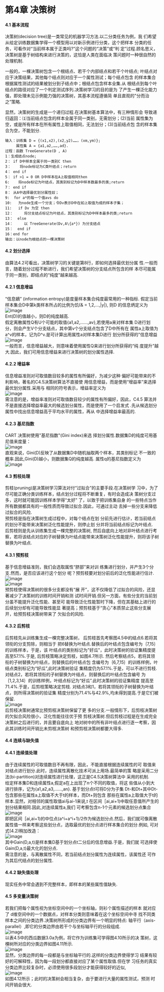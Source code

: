 第4章 决策树
=======
#### 4.1 基本流程
决策树(decision tree)是一类常见的机器学习方法.以二分类任务为例，我
们希望从给定训练数据集学得一个模型用以对新示例进行分类，这个把样本
分类的任务，可看作对“当前样本属于正类吗?”这个问题的“决策”或“判
定”过程.顾名思义，决策树是基于树结构来进行决策的，这恰是人类在面临决
策问题时一种很自然的处理机制.  

一般的，一棵决策树包含一个根结点、若干个内部结点和若干个叶结点;
叶结点对应于决策结果，其他每个结点则对应于一个属性测试；每个结点包含
的样本集合根据属性测试的结果被划分到子结点中；根结点包含样本全集.从
根结点到每个叶结点的路径对应了一个判定测试序列.决策树学习的目的是为
了产生一棵泛化能力强，即处理未见示例能力强的决策树，其基本流程遵循简
单且直观的"分而治之”策略.  

显然，决策树的生成是一个递归过程.在决策树基本算法中，有三种情形会
导致递归返回：⑴当前结点包含的样本全属于同一类别，无需划分；(2)当前
属性集为空，或是所有样本在所有属性上取值相同，无法划分；(3)当前结点包
含的样本集合为空，不能划分.  
```
输入：训练集 D = {(x1,x2),(x2,y2)……，(xm,ym)};
     属性集 A = {a1,a2,……,ad}.
过程：函数 TreeGenerate(D , A)
1：生成结点node;
2： if D中样本全属于同一类别C then
3：    将node标记为C类叶结点；return
4： end if
5： if >1 = 0 OR D中样本在A上取值相同then
6:    将node标记为叶结点，其类别标记为D中样本数最多的类;return
7： end if
8： 从A中选择最优划分属性奴； 
9:  for a*的每一个值avs do
10:   为node生成一个分支；令Dv表示D中在如上取值为成的样本子集； 
11:   if Dv 为空 then
12：     将分支结点标记为叶结点，其类别标记为D中样本最多的类;return
13：  else
14：     以 TreeGenerate(Dv,A\{a*}) 为分支结点
15：  end if
16：end for
输出：以node为根结点的一棵决策树
```
#### 4.2 划分选择
由算法4.2可看出，决策树学习的关键是第8行，即如何选择最优划分属
性.一般而言，随着划分过程不断进行，我们希望决策树的分支结点所包含的样
本尽可能属于同一类别，即结点的“纯度”越来越高.
#### 4.2.1 信息增益
“信息嫡” (information entropy)是度量样本集合纯度最常用的一种指标.
假定当前样本集合D中第k类样本所占的比例为饥(& = 1,2,...,|y|), 则D
的信息炳定义为  
![image](https://github.com/sunhaofeng2001/Machine-learning/blob/master/IMG/%E6%89%B9%E6%B3%A8%202020-08-24%20005751.png)  
Ent(D)的值越小，则D的纯度越高.  
假定离散属性Q有U个可能的取值{a1,a2,……,av},若使用a来对样本集
D进行划分，则会产生V个分支结点，其中第v个分支结点包含了D中所有在
属性a上取值为a^v的样本，记为D^v.是可计算出用属性a对样本集D进行
划分所获得的"信息增益  
![image](https://github.com/sunhaofeng2001/Machine-learning/blob/master/IMG/%E6%89%B9%E6%B3%A8%202020-08-24%20005944.png)  
一般而言，信息增益越大，则意味着使用属性Q来进行划分所获得的“纯
度提升”越大.因此，我们可用信息增益来进行决策树的划分属性选择.  
#### 4.2.2 增益率
信息增益准则对可取值数目较多的属性有所偏好，为减少这种
偏好可能带来的不利影响，著名的C4.5决策树算法不直接使
用信息增益，而是使用“增益率”来选择最优划分属性.采用与
相同的符号表示，增益率定义为  
![image](https://github.com/sunhaofeng2001/Machine-learning/blob/master/IMG/%E6%89%B9%E6%B3%A8%202020-08-24%20010402.png)  
需注意的是，增益率准则对可取值数目较少的属性有所偏好，因此，C4.5
算法并不是直接选择增益率最大的候选划分属性，而是使用了一个启发式
.先从候选划分属性中找出信息增益高于平均水平的属性，再从
中选择增益率最高的. 
#### 4.2.3 基尼指数
CART 决策树使用"基尼指数"(Gini index)来选
择划分属性.数据集D的纯度可用基尼值来度量：  
![image](https://github.com/sunhaofeng2001/Machine-learning/blob/master/IMG/%E6%89%B9%E6%B3%A8%202020-08-24%20010626.png)  
直观来说，Gini(D)反映了从数据集D中随机抽取两个样本，其类别标记
不一致的概率.因此,Gini(D)越小，则数据集Q的纯度越高.
属性q的基尼指数定义为  
![image](https://github.com/sunhaofeng2001/Machine-learning/blob/master/IMG/%E6%89%B9%E6%B3%A8%202020-08-24%20010641.png)  
#### 4.3 剪枝处理
剪枝(pruning)是决策树学习算法对付“过拟合”的主要手段.在决策树学
习中，为了尽可能正确分类训练样本，结点划分过程将不断重复，有时会造成决
策树分支过多，这时就可能因训练样本学得“太好” 了，以致于把训练集自身
的一些特点当作所有数据都具有的一般性质而导致过拟合.因此，可通过主动
去掉一些分支来降低过拟合的风险.  
预剪枝是指在决策树生成过程中，对每个结点在划
分前先进行估计，若当前结点的划分不能带来决策树泛化性能提升，则停止划
分并将当前结点标记为叶结点.  
后剪枝则是先从训练集生成一棵完整的决策树,
然后自底向上地对非叶结点进行考察，若将该结点对应的子树替换为叶结点能带来决策树泛化性能提升，则将该子树替换为叶结点.  
#### 4.3.1 预剪枝
基于信息增益准则，我们会选取属性“脐部”来对训
练集进行划分，并产生3个分支.然而，是否应该进行这个划分
呢？预剪枝要对划分前后的泛化性能进行估计.  
![image](https://github.com/sunhaofeng2001/Machine-learning/blob/master/IMG/%E6%89%B9%E6%B3%A8%202020-08-24%20175643.png)  
![image](https://github.com/sunhaofeng2001/Machine-learning/blob/master/IMG/%E6%89%B9%E6%B3%A8%202020-08-24%20175655.png)  
预剪枝使得决策树的很多分支都没有“展
开”，这不仅降低了过拟合的风险，还显著减少了决策树的训练时间开销和测
试时间开销.但另一方面，有些分支的当前划分虽不能提升泛化性能、甚至可
能导致泛化性能暂时下降，但在其基础上进行的后续划分却有可能导致性能显
著提高；预剪枝基于“贪心”本质禁止这些分支展开，给预剪枝决策树带来了
欠拟合的风险.  
#### 4.3.2 后剪枝
后剪枝先从训练集生成一棵完整决策树，
后剪枝首先考察图4.5中的结点6.若将其领衔的分支剪除，则相当于
把6替换为叶结点.替换后的叶结点包含编号为｛7,15｝的训练样本，于是，该
叶结点的类别标记为"好瓜"，此时决策树的验证集精度提高至57.1%.于是,
后剪枝策略决定剪枝，如图4.7所示.
然后考察结点5，若将其领衔的子树替换为叶结点，则替换后的叶结点包
含编号为｛6,7,15｝的训练样例，叶结点类别标记为“好瓜”,此时决策树验证
集精度仍为57.1%.于是，可以不进行剪枝.
对结点2，若将其领衔的子树替换为叶结点，则替换后的叶结点包含编号
为｛1,2,3,14｝的训练样例，叶结点标记为“好瓜”.此时决策树的验证集精度
提高至71.4%.于是，后剪枝策略决定剪枝.
对结点3和1，若将其领衔的子树替换为叶结点，则所得决策树的验证集
精度分别为71.4%与42.9%,均未得到提高.于是它们被保留.  
![image](https://github.com/sunhaofeng2001/Machine-learning/blob/master/IMG/%E6%89%B9%E6%B3%A8%202020-08-24%20180040.png)  
后剪枝决策树通常比预剪枝决策树保留了更
多的分支.一般情形下，后剪枝决策树的欠拟合风险很小，泛化性能往往优于预
剪枝决策树.但后剪枝过程是在生成完全决策树之后进行的，并且要自底向上
地对树中的所有非叶结点进行逐一考察，因此其训练时间开销比未剪枝决策树
和预剪枝决策树都要大得多.
#### 4.4 连续与缺失值
#### 4.4.1 连续值处理
由于连续属性的可取值数目不再有限，因此，不能直接根据连续属性的可
取值来对结点进行划分.此时，连续属性离散化技术可派上用场.最简单的策
略是采用二分法(bi-partition)对连续属性进行处理，这正是C4.5决策树算法中
采用的机制.  
给定样本集D和连续属性a,假定a在上出现了n个不同的取值，将这
些值从小到大进行排序，记为{a1,a2,a3,……,an}. 基于划分点t可将D分为子集
Dt-和Dt+其中Dt-包含那些在属性a上取值不大于t的样本，而Dt+则包含
那些在属性a上取值大于t的样本.显然，对相邻的属性取值ai与ai-1来说,t
在区间［ai,ai+1)中取任意值所产生的划分结果相同.因此,对连续属性a,我们
可考察包含n-1个元素的候选划分点集合  
![image](https://github.com/sunhaofeng2001/Machine-learning/blob/master/IMG/%E6%89%B9%E6%B3%A8%202020-08-24%20191532.png)  
即把区间［ai,ai+1)的中位点(a^i+a^i+1)/2作为候选划分点.然后，我们就可像离散
属性值一样来考察这些划分点，选取最优的划分点进行样本集合的划分.例如,
可对式(4.2)稍加改造：  
![image](https://github.com/sunhaofeng2001/Machine-learning/blob/master/IMG/%E6%89%B9%E6%B3%A8%202020-08-24%20191557.png)  
其中Gain(D,a,t)是样本集D基于划分点t二分后的信息增益.于是，我们就
可选择使Gain(D,a,t)最大化的划分点.  
需注意的是，与离散属性不同，若当前结点划分属性为连续属性，该属性还
可作为其后代结点的划分属性.
#### 4.4.2 缺失值处理
现实任务中常会遇到不完整样本，即样本的某些属性值缺失.
#### 4.5 多变量决策树
若我们把每个属性视为坐标空间中的一个坐标轴，则衫个属性描述的样本
就对应了 d维空间中的一个数据点，对样本分类则意味着在这个坐标空间中寻
找不同类样本之间的分类边界.决策树所形成的分类边界有一个明显的特点:
轴平行（axis-parallel）,即它的分类边界由若干个与坐标轴平行的分段组成.  
![image](https://github.com/sunhaofeng2001/Machine-learning/blob/master/IMG/%E6%89%B9%E6%B3%A8%202020-08-24%20192618.png)  
以表4.5中的西瓜数据3.0a为例，将它作为训练集可学得图4.10所示的决
策树，这棵树所对应的分类边界如图4.11所示.  
![image](https://github.com/sunhaofeng2001/Machine-learning/blob/master/IMG/%E6%89%B9%E6%B3%A8%202020-08-24%20192757.png)  
显然，分类边界的每一段都是与坐标轴平行的.这样的分类边界使得学习
结果有较好的可解释性，因为每一段划分都直接对应了某个属性取值.但在学
习任务的真实分类边界比较复杂时，必须使用很多段划分才能获得较好的近似,  
![image](https://github.com/sunhaofeng2001/Machine-learning/blob/master/IMG/%E6%89%B9%E6%B3%A8%202020-08-24%20192820.png)  
如图4.12所示；此时的决策树会相当复杂，由于要进行大量的属性测试，预测
时间开销会很大.
